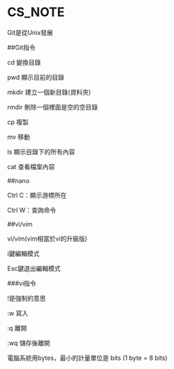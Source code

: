 # CS_NOTE

Git是從Unix發展

##Git指令


cd 	變換目錄


pwd	顯示目前的目錄


mkdir 建立一個新目錄(資料夾)


rmdir 刪除一個裡面是空的空目錄


cp 複製


mv 移動


ls 顯示目錄下的所有內容


cat 查看檔案內容



##nano


Ctrl C：顯示游標所在


Ctrl W：查詢命令




##vi/vim


vi/vim(vim相當於vi的升級版)


i鍵編輯模式




Esc鍵退出編輯模式



###vi指令







!是強制的意思




:w  寫入




:q  離開



:wq 儲存後離開




電腦系統用bytes，最小的計量單位是 bits (1 byte = 8 bits)
